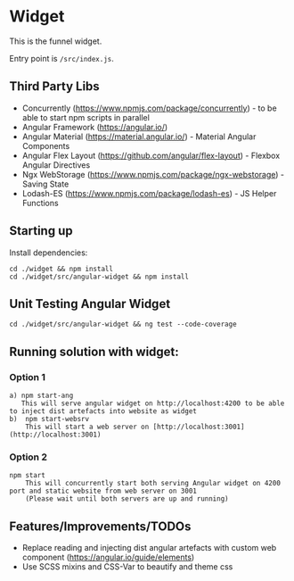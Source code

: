 # Widget

This is the funnel widget.

Entry point is `/src/index.js`.

## Third Party Libs

- Concurrently (https://www.npmjs.com/package/concurrently) - to be able to start npm scripts in parallel
- Angular Framework (https://angular.io/)
- Angular Material (https://material.angular.io/) - Material Angular Components
- Angular Flex Layout (https://github.com/angular/flex-layout) - Flexbox Angular Directives
- Ngx WebStorage (https://www.npmjs.com/package/ngx-webstorage) - Saving State
- Lodash-ES (https://www.npmjs.com/package/lodash-es) - JS Helper Functions

## Starting up

Install dependencies:

    cd ./widget && npm install
    cd ./widget/src/angular-widget && npm install

## Unit Testing Angular Widget

    cd ./widget/src/angular-widget && ng test --code-coverage

## Running solution with widget:

### Option 1

    a) npm start-ang
       This will serve angular widget on http://localhost:4200 to be able to inject dist artefacts into website as widget
    b)  npm start-websrv
        This will start a web server on [http://localhost:3001](http://localhost:3001)

### Option 2

    npm start
        This will concurrently start both serving Angular widget on 4200 port and static website from web server on 3001
        (Please wait until both servers are up and running)

## Features/Improvements/TODOs

- Replace reading and injecting dist angular artefacts with custom web component (https://angular.io/guide/elements)
- Use SCSS mixins and CSS-Var to beautify and theme css
